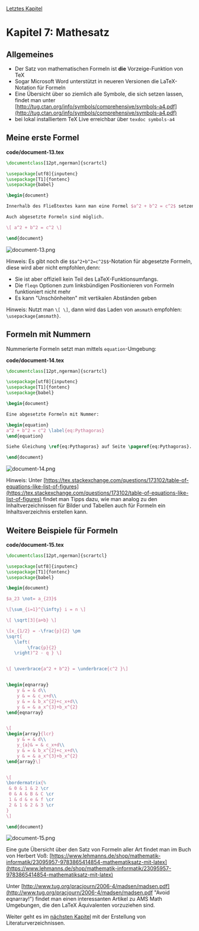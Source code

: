 [Letztes Kapitel](Kapitel6.md)

# Kapitel 7: Mathesatz

## Allgemeines

* Der Satz von mathematischen Formeln ist **die** Vorzeige-Funktion von TeX
* Sogar Microsoft Word unterstützt in neueren Versionen die LaTeX-Notation für Formeln
* Eine Übersicht über so ziemlich alle Symbole, die sich setzen lassen, findet man unter [http://tug.ctan.org/info/symbols/comprehensive/symbols-a4.pdf](http://tug.ctan.org/info/symbols/comprehensive/symbols-a4.pdf)
* bei lokal installiertem TeX Live erreichbar über `texdoc symbols-a4`

## Meine erste Formel

**code/document-13.tex**

```latex
\documentclass[12pt,ngerman]{scrartcl}

\usepackage[utf8]{inputenc}
\usepackage[T1]{fontenc}
\usepackage{babel}

\begin{document}

Innerhalb des Fließtextes kann man eine Formel $a^2 + b^2 = c^2$ setzen.

Auch abgesetzte Formeln sind möglich.

\[ a^2 + b^2 = c^2 \]

\end{document}
```

![document-13.png](./code/document-13.png)

Hinweis: Es gibt noch die  `$$a^2+b^2=c^2$$`-Notation für abgesetzte Formeln, diese wird aber nicht empfohlen,denn:

* Sie ist aber offiziell kein Teil des LaTeX-Funktionsumfangs.
* Die `fleqn` Optionen zum linksbündigen Positionieren von Formeln funktioniert nicht mehr
* Es kann "Unschönheiten" mit vertikalen Abständen geben

Hinweis: Nutzt man `\[ \]`, dann wird das Laden von `amsmath` empfohlen: `\usepackage{amsmath}`.

## Formeln mit Nummern

Nummerierte Formeln setzt man mittels `equation`-Umgebung:

**code/document-14.tex**

```latex
\documentclass[12pt,ngerman]{scrartcl}

\usepackage[utf8]{inputenc}
\usepackage[T1]{fontenc}
\usepackage{babel}

\begin{document}

Eine abgesetzte Formeln mit Nummer:

\begin{equation}
a^2 + b^2 = c^2 \label{eq:Pythagoras}
\end{equation}

Siehe Gleichung \ref{eq:Pythagoras} auf Seite \pageref{eq:Pythagoras}.

\end{document}
```

![document-14.png](./code/document-14.png)

Hinweis: Unter [https://tex.stackexchange.com/questions/173102/table-of-equations-like-list-of-figures](https://tex.stackexchange.com/questions/173102/table-of-equations-like-list-of-figures) findet man Tipps dazu, wie man analog zu den Inhaltverzeichnissen für Bilder und Tabellen auch für Formeln ein Inhaltsverzeichnis erstellen kann.

## Weitere Beispiele für Formeln

**code/document-15.tex**

```latex
\documentclass[12pt,ngerman]{scrartcl}

\usepackage[utf8]{inputenc}
\usepackage[T1]{fontenc}
\usepackage{babel}

\begin{document}

$a_23 \not= a_{23}$

\[\sum_{i=1}^{\infty} i = n \]

\[ \sqrt[3]{a+b} \]

\[x_{1/2} = -\frac{p}{2} \pm
\sqrt{
   \left(
        \frac{p}{2}
   \right)^2 - q } \]


\[ \overbrace{a^2 + b^2} = \underbrace{c^2 }\]


\begin{eqnarray}
    y & = & d\\
    y & = & c_x+d\\
    y & = & b_x^{2}+c_x+d\\
    y & = & a_x^{3}+b_x^{2}
\end{eqnarray}


\[
\begin{array}{lcr}
    y & = & d\\
    y_{a}& = & c_x+d\\
    y & = & b_x^{2}+c_x+d\\
    y & = & a_x^{3}+b_x^{2}
\end{array}\]


\[
\bordermatrix{%
 & 0 & 1 & 2 \cr
 0 & A & B & C \cr
 1 & d & e & f \cr
 2 & 1 & 2 & 3 \cr
}
\]

\end{document}
```

![document-15.png](./code/document-15.png)

Eine gute Übersicht über den Satz von Formeln aller Art findet man im Buch von Herbert Voß: [https://www.lehmanns.de/shop/mathematik-informatik/23095957-9783865414854-mathematiksatz-mit-latex](https://www.lehmanns.de/shop/mathematik-informatik/23095957-9783865414854-mathematiksatz-mit-latex)

Unter [http://www.tug.org/pracjourn/2006-4/madsen/madsen.pdf](http://www.tug.org/pracjourn/2006-4/madsen/madsen.pdf "Avoid eqnarray!") findet man einen interessanten Artikel zu AMS Math Umgebungen, die den LaTeX Äquivalenten vorzuziehen sind.

Weiter geht es im [nächsten Kapitel](Kapitel8.md) mit der Erstellung von Literaturverzeichnissen.